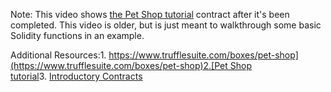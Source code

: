 Note: This video shows [the Pet Shop tutorial](https://www.trufflesuite.com/tutorial) contract after it's been completed. This video is older, but is just meant to walkthrough some basic Solidity functions in an example.

Additional Resources:1. [https://www.trufflesuite.com/boxes/pet-shop](https://www.trufflesuite.com/boxes/pet-shop)2.[Pet Shop tutorial](https://www.trufflesuite.com/tutorial)3. [Introductory Contracts](https://sunnya97.gitbooks.io/a-beginner-s-guide-to-ethereum-and-dapp-developme/writing-smart-contracts/introductory-contracts.html)
